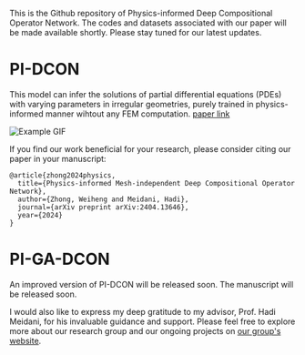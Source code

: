 This is the Github repository of Physics-informed Deep Compositional Operator Network. The codes and datasets associated with our paper will be made available shortly. Please stay tuned for our latest updates.

# PI-DCON

This model can infer the solutions of partial differential equations (PDEs) with varying parameters in irregular geometries, purely trained in physics-informed manner wihtout any FEM computation. [paper link](https://arxiv.org/html/2404.13646v1)

![Example GIF](images/darcy_dcon.gif)

If you find our work beneficial for your research, please consider citing our paper in your manuscript:
```
@article{zhong2024physics,
  title={Physics-informed Mesh-independent Deep Compositional Operator Network},
  author={Zhong, Weiheng and Meidani, Hadi},
  journal={arXiv preprint arXiv:2404.13646},
  year={2024}
}
```

# PI-GA-DCON

An improved version of PI-DCON will be released soon. The manuscript will be released soon.

I would also like to express my deep gratitude to my advisor, Prof. Hadi Meidani, for his invaluable guidance and support. Please feel free to explore more about our research group and our ongoing projects on [our group's website](https://uq.cee.illinois.edu/).


